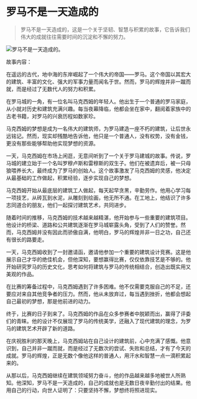 # 罗马不是一天造成的

> 罗马不是一天造成的，这是一个关于坚韧、智慧与积累的故事，它告诉我们伟大的成就往往需要时间的沉淀和不懈的努力。

![罗马不是一天造成的。](/images/fe1bf4b06d20487bb185039ee79b399b.jpg)


故事内容：

在遥远的古代，地中海的东岸崛起了一个伟大的帝国——罗马。这个帝国以其宏大的建筑、丰富的文化、强大的军事力量而闻名于世。然而，罗马的辉煌并非一蹴而就，而是经过了无数代人的努力和积累。

在罗马城的一角，有一位名叫马克西姆的年轻人。他出生于一个普通的罗马家庭，从小就对历史和建筑充满兴趣。每当夜幕降临，他都会坐在家中，翻阅着家族中的古老书籍，对罗马的兴衰历程如数家珍。

马克西姆的梦想是成为一名伟大的建筑师，为罗马建造一座不朽的建筑，让后世永远铭记。然而，现实却残酷地告诉他，他只是一个普通人，没有权势，没有金钱，更没有那些能够帮助他实现梦想的资源。

一天，马克西姆在市场上闲逛，无意间听到了一个关于罗马建城的故事。传说，罗马城的建立始于一个名叫罗穆卢斯和雷穆斯的双生子。他们在被遗弃后，被一只母狼喂养长大，最终成为了罗马的创始人。这个故事激发了马克西姆的灵感，他决定从最基础的工作做起，积累经验，逐步实现自己的梦想。

马克西姆开始从最底层的建筑工人做起，每天起早贪黑，辛勤劳作。他用心学习每一项技艺，从砖瓦到水泥，从雕刻到绘画，他无所不通。在工地上，他结识了许多志同道合的朋友，他们一起探讨建筑艺术，共同进步。

随着时间的推移，马克西姆的技术越来越精湛，他开始参与一些重要的建筑项目。他设计的桥梁、道路和公共建筑逐渐在罗马城崭露头角，受到了人们的赞誉。然而，马克西姆并没有因此而骄傲自满，他明白，罗马的辉煌并非一日之功，自己还有很长的路要走。

一天，马克西姆收到了一封邀请函，邀请他参加一个重要的建筑设计竞赛。这是他展示自己才华的绝佳机会，但他深知，要想赢得比赛，仅仅依靠技艺是不够的。他开始研究罗马的历史文化，思考如何将建筑与罗马的传统相结合，创造出既实用又美观的作品。

在比赛的筹备过程中，马克西姆遇到了许多困难。他不仅需要克服自己的不足，还要应对来自其他竞争者的压力。然而，他从未放弃过，每当遇到挫折，他都会想起自己最初的梦想，那是他前进的动力。

终于，比赛的日子到来了。马克西姆的作品在众多参赛者中脱颖而出，赢得了评委们的青睐。他的设计不仅展现了罗马的传统美学，还融入了现代建筑的理念，为罗马的建筑艺术开辟了新的道路。

在庆祝胜利的那天晚上，马克西姆站在自己设计的建筑前，心中充满了感慨。他意识到，自己并非一蹴而就，而是经过了无数次的尝试、失败和总结，才有了今天的成就。罗马的辉煌，正是无数个像他这样的普通人，用汗水和智慧一点一滴积累起来的。

从那以后，马克西姆继续在建筑领域努力奋斗，他的作品越来越多地被世人所熟知。他深知，罗马不是一天造成的，自己的成就也是无数日夜辛勤付出的结果。他用自己的行动，向世人证明了：只要坚持不懈，梦想终将照进现实。